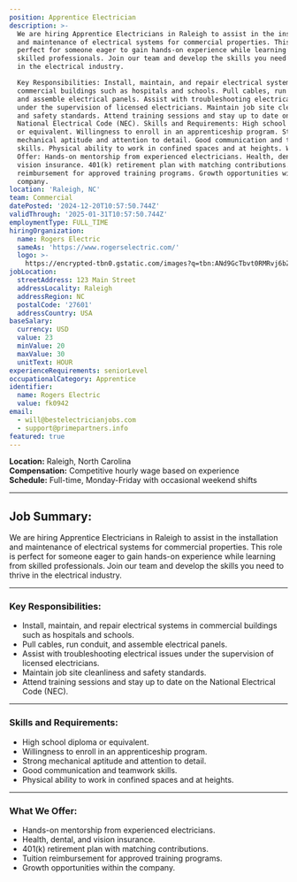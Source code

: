 ```yaml
---
position: Apprentice Electrician
description: >-
  We are hiring Apprentice Electricians in Raleigh to assist in the installation
  and maintenance of electrical systems for commercial properties. This role is
  perfect for someone eager to gain hands-on experience while learning from
  skilled professionals. Join our team and develop the skills you need to thrive
  in the electrical industry.

  Key Responsibilities: Install, maintain, and repair electrical systems in
  commercial buildings such as hospitals and schools. Pull cables, run conduit,
  and assemble electrical panels. Assist with troubleshooting electrical issues
  under the supervision of licensed electricians. Maintain job site cleanliness
  and safety standards. Attend training sessions and stay up to date on the
  National Electrical Code (NEC). Skills and Requirements: High school diploma
  or equivalent. Willingness to enroll in an apprenticeship program. Strong
  mechanical aptitude and attention to detail. Good communication and teamwork
  skills. Physical ability to work in confined spaces and at heights. What We
  Offer: Hands-on mentorship from experienced electricians. Health, dental, and
  vision insurance. 401(k) retirement plan with matching contributions. Tuition
  reimbursement for approved training programs. Growth opportunities within the
  company.
location: 'Raleigh, NC'
team: Commercial
datePosted: '2024-12-20T10:57:50.744Z'
validThrough: '2025-01-31T10:57:50.744Z'
employmentType: FULL_TIME
hiringOrganization:
  name: Rogers Electric
  sameAs: 'https://www.rogerselectric.com/'
  logo: >-
    https://encrypted-tbn0.gstatic.com/images?q=tbn:ANd9GcTbvt0RMRvj6bZdL81Q6HJeRVl_qflQIGgp9w&s
jobLocation:
  streetAddress: 123 Main Street
  addressLocality: Raleigh
  addressRegion: NC
  postalCode: '27601'
  addressCountry: USA
baseSalary:
  currency: USD
  value: 23
  minValue: 20
  maxValue: 30
  unitText: HOUR
experienceRequirements: seniorLevel
occupationalCategory: Apprentice
identifier:
  name: Rogers Electric
  value: fk0942
email:
  - will@bestelectricianjobs.com
  - support@primepartners.info
featured: true
---
```


**Location:** Raleigh, North Carolina  
**Compensation:** Competitive hourly wage based on experience  
**Schedule:** Full-time, Monday-Friday with occasional weekend shifts  

---

## Job Summary:  
We are hiring Apprentice Electricians in Raleigh to assist in the installation and maintenance of electrical systems for commercial properties. This role is perfect for someone eager to gain hands-on experience while learning from skilled professionals. Join our team and develop the skills you need to thrive in the electrical industry.  

---

### Key Responsibilities:
- Install, maintain, and repair electrical systems in commercial buildings such as hospitals and schools.  
- Pull cables, run conduit, and assemble electrical panels.  
- Assist with troubleshooting electrical issues under the supervision of licensed electricians.  
- Maintain job site cleanliness and safety standards.  
- Attend training sessions and stay up to date on the National Electrical Code (NEC).  

---

### Skills and Requirements:
- High school diploma or equivalent.  
- Willingness to enroll in an apprenticeship program.  
- Strong mechanical aptitude and attention to detail.  
- Good communication and teamwork skills.  
- Physical ability to work in confined spaces and at heights.  

---

### What We Offer:
- Hands-on mentorship from experienced electricians.  
- Health, dental, and vision insurance.  
- 401(k) retirement plan with matching contributions.  
- Tuition reimbursement for approved training programs.  
- Growth opportunities within the company.  
